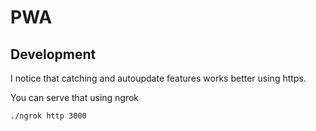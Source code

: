 # PWA

## Development

I notice that catching and autoupdate features works better using https.

You can serve that using ngrok
```
./ngrok http 3000
```